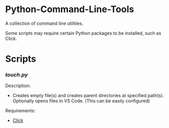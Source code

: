 # Python-Command-Line-Tools
A collection of command line utilities.

Some scripts may require certain Python packages to be installed, such as Click.

# Scripts
### *touch.py*
Description:
- Creates empty file(s) and creates parent directories at specified path(s). Optionally opens files in VS Code. (This can be easily configured)

Requirements:
- [Click](https://pypi.org/project/click/)